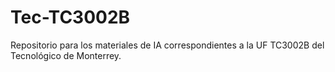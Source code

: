 # Tec-TC3002B
Repositorio para los materiales de IA correspondientes a la UF TC3002B del Tecnológico de Monterrey.
